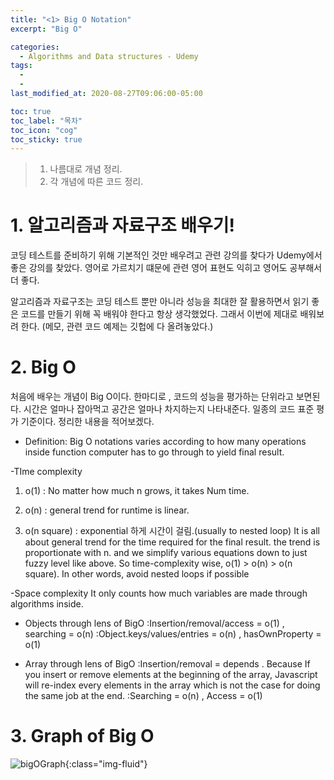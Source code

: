 ```yaml
---
title: "<1> Big O Notation"
excerpt: "Big O"

categories:
  - Algorithms and Data structures - Udemy
tags:
  -
  -
last_modified_at: 2020-08-27T09:06:00-05:00

toc: true
toc_label: "목차"
toc_icon: "cog"
toc_sticky: true
---
```


> 1. 나름대로 개념 정리.
> 2. 각 개념에 따른 코드 정리.

# 1. 알고리즘과 자료구조 배우기!

코딩 테스트를 준비하기 위해 기본적인 것만 배우려고 관련 강의를 찾다가 Udemy에서 좋은 강의를 찾았다. 영어로 가르치기 떄문에 관련 영어 표현도 익히고 영어도 공부해서 더 좋다.

알고리즘과 자료구조는 코딩 테스트 뿐만 아니라 성능을 최대한 잘 활용하면서 읽기 좋은 코드를 만들기 위해 꼭 배워야 한다고 항상 생각했었다. 그래서 이번에 제대로 배워보려 한다.
(메모, 관련 코드 예제는 깃헙에 다 올려놓았다.)

# 2. Big O

처음에 배우는 개념이 Big O이다. 한마디로 , 코드의 성능을 평가하는 단위라고 보면된다. 시간은 얼마나 잡아먹고 공간은 얼마나 차지하는지 나타내준다. 일종의 코드 표준 평가 기준이다. 정리한 내용을 적어보겠다.

- Definition: Big O notations varies according to how many operations inside function computer has to go through to yield final result.

-TIme complexity

1. o(1) : No matter how much n grows, it takes Num time.

2. o(n) : general trend for runtime is linear.

3. o(n square) : exponential 하게 시간이 걸림.(usually to nested loop)
   It is all about general trend for the time required for the final result. the trend is proportionate with n. and we simplify various equations down to just fuzzy level like above.
   So time-complexity wise, o(1) > o(n) > o(n square). In other words, avoid nested loops if possible

-Space complexity
It only counts how much variables are made through algorithms inside.

- Objects through lens of BigO
  :Insertion/removal/access = o(1) , searching = o(n)
  :Object.keys/values/entries = o(n) , hasOwnProperty = o(1)

- Array through lens of BigO
  :Insertion/removal = depends . Because If you insert or remove elements at the beginning of the array, Javascript will re-index every elements in the array which is not the case for doing the same job at the end.
  :Searching = o(n) , Access = o(1)

# 3. Graph of Big O

![bigOGraph](https://yeonghunko.github.io/assets/img/algorithms_Udemy/bigOGraph.png){:class="img-fluid"}
